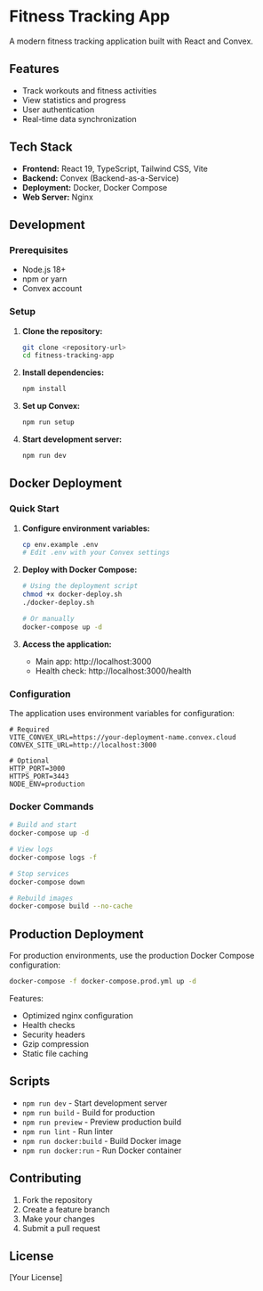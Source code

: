 # Fitness Tracking App

A modern fitness tracking application built with React and Convex.

## Features

- Track workouts and fitness activities
- View statistics and progress
- User authentication
- Real-time data synchronization

## Tech Stack

- **Frontend:** React 19, TypeScript, Tailwind CSS, Vite
- **Backend:** Convex (Backend-as-a-Service)
- **Deployment:** Docker, Docker Compose
- **Web Server:** Nginx

## Development

### Prerequisites

- Node.js 18+
- npm or yarn
- Convex account

### Setup

1. **Clone the repository:**
   ```bash
   git clone <repository-url>
   cd fitness-tracking-app
   ```

2. **Install dependencies:**
   ```bash
   npm install
   ```

3. **Set up Convex:**
   ```bash
   npm run setup
   ```

4. **Start development server:**
   ```bash
   npm run dev
   ```

## Docker Deployment

### Quick Start

1. **Configure environment variables:**
   ```bash
   cp env.example .env
   # Edit .env with your Convex settings
   ```

2. **Deploy with Docker Compose:**
   ```bash
   # Using the deployment script
   chmod +x docker-deploy.sh
   ./docker-deploy.sh
   
   # Or manually
   docker-compose up -d
   ```

3. **Access the application:**
   - Main app: http://localhost:3000
   - Health check: http://localhost:3000/health

### Configuration

The application uses environment variables for configuration:

```env
# Required
VITE_CONVEX_URL=https://your-deployment-name.convex.cloud
CONVEX_SITE_URL=http://localhost:3000

# Optional
HTTP_PORT=3000
HTTPS_PORT=3443
NODE_ENV=production
```

### Docker Commands

```bash
# Build and start
docker-compose up -d

# View logs
docker-compose logs -f

# Stop services
docker-compose down

# Rebuild images
docker-compose build --no-cache
```

## Production Deployment

For production environments, use the production Docker Compose configuration:

```bash
docker-compose -f docker-compose.prod.yml up -d
```

Features:
- Optimized nginx configuration
- Health checks
- Security headers
- Gzip compression
- Static file caching

## Scripts

- `npm run dev` - Start development server
- `npm run build` - Build for production
- `npm run preview` - Preview production build
- `npm run lint` - Run linter
- `npm run docker:build` - Build Docker image
- `npm run docker:run` - Run Docker container

## Contributing

1. Fork the repository
2. Create a feature branch
3. Make your changes
4. Submit a pull request

## License

[Your License]

